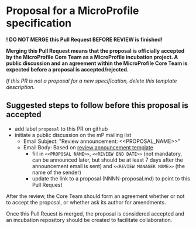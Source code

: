 # Proposal for a MicroProfile specification

**! DO NOT MERGE this Pull Request BEFORE REVIEW is finished!**

**Merging this Pull Request means that the proposal is officially accepted by the MicroProfile Core Team as a MicroProfile incubation project. A public discussion and an agreement within the MicroProfile Core Team is expected before a proposal is accepted/rejected.** 

_If this PR is not a proposal for a new specification, delete this template description._

## Suggested steps to follow before this proposal is accepted ##

 - add label `proposal` to this PR on github
 - initiate a public discussion on the mP mailing list
   - Email Subject: "Review announcement: <<PROPOSAL_NAME>>"
   - Email Body: Based on [review announcement template](https://github.com/microprofile/evolution/blob/master/process.md#review-announcement) 
       - fill in `<<PROPOSAL NAME>>`, `<<REVIEW END DATE>>` (not mandatory, can be announced later, but should be at least 7 days after the announcement email is sent) 
       and `<<REVIEW MANAGER NAME>>` (the name of the sender)
       - update the link to a proposal (NNNN-proposal.md) to point to this Pull Request

After the review, the Core Team should form an agreement whether or not to accept the proposal, or whether ask its author for amendments. 

Once this Pull Reuest is merged, the proposal is considered accepted and an incubation repository should be created to facilitate collaboration.
